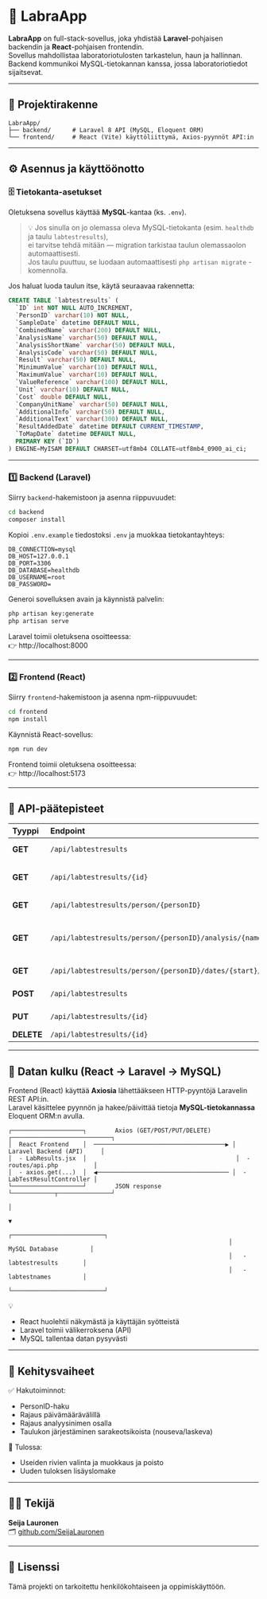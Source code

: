 # 🧪 LabraApp

**LabraApp** on full-stack-sovellus, joka yhdistää **Laravel**-pohjaisen backendin ja **React**-pohjaisen frontendin.  
Sovellus mahdollistaa laboratoriotulosten tarkastelun, haun ja hallinnan.  
Backend kommunikoi MySQL-tietokannan kanssa, jossa laboratoriotiedot sijaitsevat.

---

## 📁 Projektirakenne

```
LabraApp/
├── backend/      # Laravel 8 API (MySQL, Eloquent ORM)
└── frontend/     # React (Vite) käyttöliittymä, Axios-pyynnöt API:in
```

---

## ⚙️ Asennus ja käyttöönotto

### 🗄️ Tietokanta-asetukset

Oletuksena sovellus käyttää **MySQL**-kantaa (ks. `.env`).

> 💡 Jos sinulla on jo olemassa oleva MySQL-tietokanta (esim. `healthdb` ja taulu `labtestresults`),  
> ei tarvitse tehdä mitään — migration tarkistaa taulun olemassaolon automaattisesti.  
> Jos taulu puuttuu, se luodaan automaattisesti `php artisan migrate` -komennolla.

Jos haluat luoda taulun itse, käytä seuraavaa rakennetta:

```sql
CREATE TABLE `labtestresults` (
  `ID` int NOT NULL AUTO_INCREMENT,
  `PersonID` varchar(10) NOT NULL,
  `SampleDate` datetime DEFAULT NULL,
  `CombinedName` varchar(200) DEFAULT NULL,
  `AnalysisName` varchar(50) DEFAULT NULL,
  `AnalysisShortName` varchar(50) DEFAULT NULL,
  `AnalysisCode` varchar(50) DEFAULT NULL,
  `Result` varchar(50) DEFAULT NULL,
  `MinimumValue` varchar(10) DEFAULT NULL,
  `MaximumValue` varchar(10) DEFAULT NULL,
  `ValueReference` varchar(100) DEFAULT NULL,
  `Unit` varchar(10) DEFAULT NULL,
  `Cost` double DEFAULT NULL,
  `CompanyUnitName` varchar(50) DEFAULT NULL,
  `AdditionalInfo` varchar(50) DEFAULT NULL,
  `AdditionalText` varchar(300) DEFAULT NULL,
  `ResultAddedDate` datetime DEFAULT CURRENT_TIMESTAMP,
  `ToMapDate` datetime DEFAULT NULL,
  PRIMARY KEY (`ID`)
) ENGINE=MyISAM DEFAULT CHARSET=utf8mb4 COLLATE=utf8mb4_0900_ai_ci;
```

---

### 1️⃣ Backend (Laravel)

Siirry `backend`-hakemistoon ja asenna riippuvuudet:

```bash
cd backend
composer install
```

Kopioi `.env.example` tiedostoksi `.env` ja muokkaa tietokantayhteys:

```
DB_CONNECTION=mysql
DB_HOST=127.0.0.1
DB_PORT=3306
DB_DATABASE=healthdb
DB_USERNAME=root
DB_PASSWORD=
```

Generoi sovelluksen avain ja käynnistä palvelin:

```bash
php artisan key:generate
php artisan serve
```

Laravel toimii oletuksena osoitteessa:  
👉 http://localhost:8000

---

### 2️⃣ Frontend (React)

Siirry `frontend`-hakemistoon ja asenna npm-riippuvuudet:

```bash
cd frontend
npm install
```

Käynnistä React-sovellus:

```bash
npm run dev
```

Frontend toimii oletuksena osoitteessa:  
👉 http://localhost:5173

---

## 🔌 API-päätepisteet

| Tyyppi | Endpoint | Kuvaus |
|:-------|:----------|:--------|
| **GET** | `/api/labtestresults` | Hakee kaikki laboratoriotulokset |
| **GET** | `/api/labtestresults/{id}` | Hakee yksittäisen tuloksen ID:n perusteella |
| **GET** | `/api/labtestresults/person/{personID}` | Hakee kaikki henkilön tulokset |
| **GET** | `/api/labtestresults/person/{personID}/analysis/{name}` | Hakee tulokset henkilön ja analyysin nimen perusteella |
| **GET** | `/api/labtestresults/person/{personID}/dates/{start}/{end}` | Hakee henkilön tulokset aikaväliltä |
| **POST** | `/api/labtestresults` | Lisää uusi laboratoriotulos |
| **PUT** | `/api/labtestresults/{id}` | Päivittää olemassa olevan tuloksen |
| **DELETE** | `/api/labtestresults/{id}` | Poistaa tuloksen |

---

## 🔄 Datan kulku (React → Laravel → MySQL)

Frontend (React) käyttää **Axiosia** lähettääkseen HTTP-pyyntöjä Laravelin REST API:in.  
Laravel käsittelee pyynnön ja hakee/päivittää tietoja **MySQL-tietokannassa** Eloquent ORM:n avulla.

```
┌────────────────────┐        Axios (GET/POST/PUT/DELETE)       ┌────────────────────────────┐
│  React Frontend    │  ─────────────────────────────────────▶ │  Laravel Backend (API)     │
│  - LabResults.jsx  │                                          │  - routes/api.php          │
│  - axios.get(...)  │  ◀───────────────────────────────────── │  - LabTestResultController │
└────────────────────┘        JSON response                     └────────────┬───────────────┘
                                                                           │
                                                                           ▼
                                                              ┌──────────────────────────┐
                                                              │   MySQL Database         │
                                                              │   - labtestresults       │
                                                              │   - labtestnames         │
                                                              └──────────────────────────┘
```

💡  
- React huolehtii näkymästä ja käyttäjän syötteistä  
- Laravel toimii välikerroksena (API)  
- MySQL tallentaa datan pysyvästi  

---

## 🧠 Kehitysvaiheet

✅ Hakutoiminnot:  
- PersonID-haku  
- Rajaus päivämäärävälillä  
- Rajaus analyysinimen osalla  
- Taulukon järjestäminen sarakeotsikoista (nouseva/laskeva)  

🚧 Tulossa:  
- Useiden rivien valinta ja muokkaus ja poisto  
- Uuden tuloksen lisäyslomake  

---

## 👩‍💻 Tekijä

**Seija Lauronen**  
🗂️ [github.com/SeijaLauronen](https://github.com/SeijaLauronen)

---

## 📜 Lisenssi

Tämä projekti on tarkoitettu henkilökohtaiseen ja oppimiskäyttöön.
